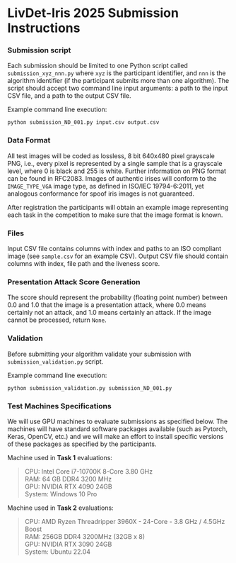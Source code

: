 # LivDet-Iris 2025 Submission Instructions


### Submission script ###

Each submission should be limited to one Python script called `submission_xyz_nnn.py` where
`xyz` is the participant identifier, and `nnn` is the algorithm identifier (if the participant submits more than one algorithm). The script should accept two command line input arguments: a path to the input CSV file, and a path to the output CSV file.

Example command line execution:

```
python submission_ND_001.py input.csv output.csv
```

### Data Format ###

All test images will be coded as lossless, 8 bit 640x480 pixel grayscale PNG, i.e., every pixel is represented by a single sample that is a grayscale level, where 0 is black and 255 is white. Further information on PNG format can be found in RFC2083. Images of authentic irises will conform to the `IMAGE_TYPE_VGA` image type, as defined in ISO/IEC 19794-6:2011, yet analogous conformance for spoof iris images is not guaranteed.

After registration the participants will obtain an example image representing each task in the competition to make sure that the image format is known.

### Files ###

Input CSV file contains columns with index and paths to an ISO compliant image (see `sample.csv` for an example CSV). Output CSV file should contain columns with index, file path and the liveness score.

### Presentation Attack Score Generation ###

The score should represent the probability (floating point number) between 0.0 and 1.0 that the
image is a presentation attack, where 0.0 means certainly not an attack, and 1.0 means certainly
an attack. If the image cannot be processed, return `None`.
                                
### Validation ###

Before submitting your algorithm validate your submission with `submission_validation.py` script.

Example command line execution:

```
python submission_validation.py submission_ND_001.py
```

### Test Machines Specifications ###

We will use GPU machines to evaluate submissions as specified below. The machines will have standard software packages available (such as Pytorch, Keras, OpenCV, etc.) and we will make an effort to install specific versions of these packages as specified by the participants.

Machine used in **Task 1** evaluations: 

> CPU: Intel Core i7-10700K 8-Core 3.80 GHz <br>
> RAM: 64 GB DDR4 3200 MHz <br>
> GPU: NVIDIA RTX 4090 24GB <br>
> System: Windows 10 Pro 

Machine used in **Task 2** evaluations:

> CPU: AMD Ryzen Threadripper 3960X - 24-Core - 3.8 GHz / 4.5GHz Boost <br>
> RAM: 256GB DDR4 3200MHz (32GB x 8) <br>
> GPU: NVIDIA RTX 3090 24GB <br>
> System: Ubuntu 22.04
